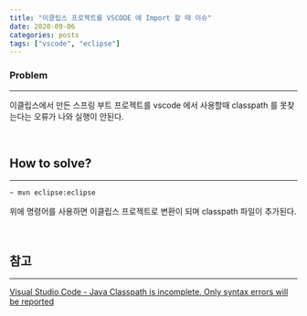 ```yaml
---
title: "이클립스 프로젝트를 VSCODE 에 Import 할 때 이슈"
date: 2020-09-06
categories: posts
tags: ["vscode", "eclipse"]
---
```


### **Problem**
---
이클립스에서 만든 스프링 부트 프로젝트를 vscode 에서 사용할때 classpath 를 못찾는다는 오류가 나와 실행이 안된다.

<br>

## **How to solve?**
---
```sh
~ mvn eclipse:eclipse 
```

위에 명령어를 사용하면 이클립스 프로젝트로 변환이 되며 classpath 파일이 추가된다.

<br>

## **참고**
---

[Visual Studio Code - Java Classpath is incomplete. Only syntax errors will be reported](https://stackoverflow.com/questions/40831703/visual-studio-code-java-classpath-is-incomplete-only-syntax-errors-will-be-re)